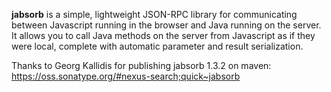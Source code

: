 **jabsorb** is a simple, lightweight JSON-RPC library for communicating between Javascript running in the browser and Java running on the server. It allows you to call Java methods on the server from Javascript as if they were local, complete with automatic parameter and result serialization.

Thanks to Georg Kallidis for publishing jabsorb 1.3.2 on maven:
https://oss.sonatype.org/#nexus-search;quick~jabsorb